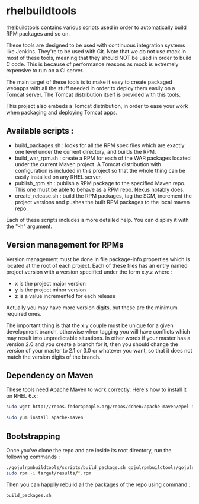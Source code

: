 # rhelbuildtools

rhelbuildtools contains various scripts used in order to automatically build RPM packages and so on. 

These tools are designed to be used with continuous integration systems like Jenkins. They're to be used with Git. Note that we do not use mock in most of these tools, meaning that they should NOT be used in order to build C code. This is because of performance reasons as mock is extremely expensive to run on a CI server.

The main target of these tools is to make it easy to create packaged webapps with all the stuff needed in order to deploy them easily on a Tomcat server. The Tomcat distribution itself is provided with this tools.

This project also embeds a Tomcat distribution, in order to ease your work when packaging and deploying Tomcat apps.

## Available scripts :

* build_packages.sh : looks for all the RPM spec files which are exactly one level under the current directory, and builds the RPM.
* build_war_rpm.sh : create a RPM for each of the WAR packages located under the current Maven project. A Tomcat distribution with configuration is included in this project so that the whole thing can be easily installed on any RHEL server.
* publish_rpm.sh : publish a RPM package to the specified Maven repo. This one must be able to behave as a RPM repo. Nexus notably does.
* create_release.sh : build the RPM packages, tag the SCM, increment the project versions and pushes the built RPM packages to the local maven repo.

Each of these scripts includes a more detailed help. You can display it with the "-h" argument.

## Version management for RPMs

Version management must be done in file package-info.properties which is located at the root of each project. Each of these files has an entry named project.version with a version specified under the form x.y.z where :

* x is the project major version
* y is the project minor version
* z is a value incremented for each release

Actually you may have more version digits, but these are the minimum required ones.

The important thing is that the x.y couple must be unique for a given development branch, otherwise when tagging you will have conflicts which may result into unpredictable situations. In other words if your master has a version 2.0 and you create a branch for it, then you should change the version of your master to 2.1 or 3.0 or whatever you want, so that it does not match the version digits of the branch.

## Dependency on Maven

These tools need Apache Maven to work correctly. Here's how to install it on RHEL 6.x :

```bash
sudo wget http://repos.fedorapeople.org/repos/dchen/apache-maven/epel-apache-maven.repo -O /etc/yum.repos.d/epel-apache-maven.repo

sudo yum install apache-maven
```
   
## Bootstrapping

Once you've clone the repo and are inside its root directory, run the following commands :

```bash
./gojulrpmbuildtools/scripts/build_package.sh gojulrpmbuildtools/gojulrpmbuildtools.spec
sudo rpm -i target/results/*.rpm
```

Then you can happily rebuild all the packages of the repo using command :

```bash
build_packages.sh
```
